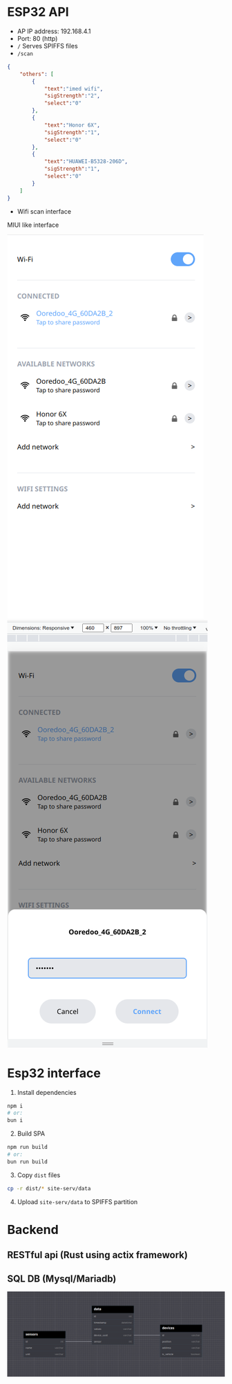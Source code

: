 # ESP32 API
+ AP IP address: 192.168.4.1
+ Port: 80 (http)
+ `/`
Serves SPIFFS files
+ `/scan`
```json
{
    "others": [
        {
            "text":"imed wifi",
            "sigStrength":"2",
            "select":"0"
        },
        {
            "text":"Honor 6X",
            "sigStrength":"1",
            "select":"0"
        },
        {
            "text":"HUAWEI-B5328-206D",
            "sigStrength":"1",
            "select":"0"
        }
    ]
}
```
+ Wifi scan interface

MIUI like interface

![wifi](backend/screenshots/wfi.png)
![wifi](backend/screenshots/wifi-pw.png)

# Esp32 interface
1. Install dependencies
```bash
npm i
# or:
bun i
```
2. Build SPA
```bash
npm run build
# or:
bun run build
```
3. Copy `dist` files
```bash
cp -r dist/* site-serv/data
```
4. Upload `site-serv/data` to SPIFFS partition
# Backend
## RESTful api (Rust using actix framework)

## SQL DB (Mysql/Mariadb)
![db](backend/screenshots/db-basic.png)

